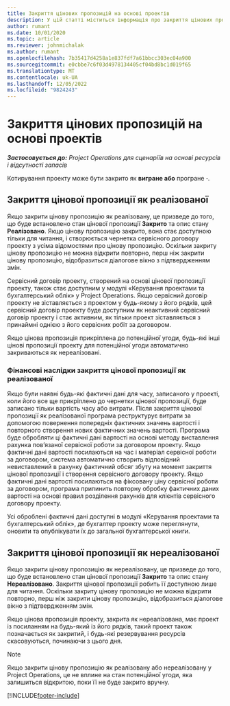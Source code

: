```yaml
---
title: Закриття цінових пропозицій на основі проектів
description: У цій статті міститься інформація про закриття цінових пропозицій у Project Operations.
author: rumant
ms.date: 10/01/2020
ms.topic: article
ms.reviewer: johnmichalak
ms.author: rumant
ms.openlocfilehash: 7b35417d4258a1e837fdf7a61bbcc303ec04a900
ms.sourcegitcommit: e0cbbe7c6f03d4978134405cf04bd8bc1d019f65
ms.translationtype: MT
ms.contentlocale: uk-UA
ms.lasthandoff: 12/05/2022
ms.locfileid: "9824243"
---
```

# <a name="close-project-based-quotes"></a>Закриття цінових пропозицій на основі проектів

_**Застосовується до:** Project Operations для сценаріїв на основі ресурсів і відсутності запасів_

Котирування проекту може бути закрито як **вигране або** програне **·**. 

## <a name="close-a-quote-as-won"></a>Закриття цінової пропозиції як реалізованої

Якщо закрити цінову пропозицію як реалізовану, це призведе до того, що буде встановлено стан цінової пропозиції **Закрито** та опис стану **Реалізовано**. Якщо цінову пропозицію закрито, вона стає доступною тільки для читання, і створюється чернетка сервісного договору проекту з усіма відомостями про цінову пропозицію. Оскільки закриту цінову пропозицію не можна відкрити повторно, перш ніж закрити цінову пропозицію, відобразиться діалогове вікно з підтвердженням змін.

Сервісний договір проекту, створений на основі цінової пропозиції проекту, також стає доступним у модулі «Керування проектами та бухгалтерський облік» у Project Operations. Якщо сервісний договір проекту не зіставляється з проектом у будь-якому з його рядків, цей сервісний договір проекту буде доступним як неактивний сервісний договір проекту і стає активним, як тільки проект зіставляється з принаймні однією з його сервісних робіт за договором.

Якщо цінова пропозиція прикріплена до потенційної угоди, будь-які інші цінові пропозиції проекту для потенційної угоди автоматично закриваються як нереалізовані.

### <a name="financial-impact-of-closing-a-quote-as-won"></a>Фінансові наслідки закриття цінової пропозиції як реалізованої

Якщо були наявні будь-які фактичні дані для часу, записаного у проекті, коли його все ще прикріплено до чернетки цінової пропозиції, буде записано тільки вартість часу або витрати. Після закриття цінової пропозиції як реалізованої програма реструктурує витрати за допомогою повернення попередніх фактичних значень вартості і повторного створення нових фактичних значень вартості. Програма буде обробляти ці фактичні дані вартості на основі методу виставлення рахунка пов’язаної сервісної роботи за договором проекту. Якщо фактичні дані вартості посилаються на час і матеріал сервісної роботи за договором, система автоматично створить відповідний невиставлений в рахунку фактичний обсяг збуту на момент закриття цінової пропозиції і створення сервісного договору проекту. Якщо фактичні дані вартості посилаються на фіксовану ціну сервісної роботи за договором, програма припинить повторну обробку фактичних даних вартості на основі правил розділення рахунків для клієнтів сервісного договору проекту.

Усі оброблені фактичні дані доступні в модулі «Керування проектами та бухгалтерський облік», де бухгалтер проекту може переглянути, оновити та опублікувати їх до загальної бухгалтерської книги. 

## <a name="close-a-quote-as-lost"></a>Закриття цінової пропозиції як нереалізованої

Якщо закрити цінову пропозицію як нереалізовану, це призведе до того, що буде встановлено стан цінової пропозиції **Закрито** та опис стану **Нереалізовано**. Закриття цінової пропозиції робить її доступною лише для читання. Оскільки закриту цінову пропозицію не можна відкрити повторно, перш ніж закрити цінову пропозицію, відобразиться діалогове вікно з підтвердженням змін.

Якщо цінова пропозиція проекту, закрита як нереалізована, має проект із посиланням на будь-який із його рядків, такий проект також позначається як закритий, і будь-які резервування ресурсів скасовуються, починаючи з цього дня.

> [!NOTE]
> Якщо закрити цінову пропозицію як реалізовану або нереалізовану у Project Operations, це не вплине на стан потенційної угоди, яка залишиться відкритою, поки її не буде закрито вручну.


[!INCLUDE[footer-include](../includes/footer-banner.md)]
